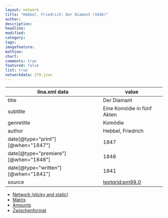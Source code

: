 ```yaml
---
layout: network
title: "Hebbel, Friedrich: Der Diamant (1848)"
author:
description:
headline:
modified:
category:
tags:
imagefeature: 
mathjax: 
chart: 
comments: true
featured: false
list: true
networkdata: 179.json
---
```

lina.xml data  | value
------------- | -------------
title|Der Diamant
subtitle|Eine Komödie in fünf Akten
genretitle|Komödie
author|Hebbel, Friedrich
date[@type="print"][@when="1847"]|1847
date[@type="premiere"][@when="1848"]|1848
date[@type="written"][@when="1841"]|1841
source|[textgrid:pm99.0](https://textgridlab.org/1.0/tgcrud-public/rest/textgrid:pm99.0/data)



* [Network (sticky and static)](/network179)
* [Matrix](/matrix179)
* [Amounts](/amount179)
* [Zwischenformat](/lina179 )

